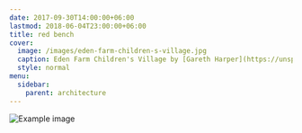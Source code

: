 ```yaml
---
date: 2017-09-30T14:00:00+06:00
lastmod: 2018-06-04T23:00:00+06:00
title: red bench
cover:
  image: /images/eden-farm-children-s-village.jpg
  caption: Eden Farm Children's Village by [Gareth Harper](https://unsplash.com/photos/yACpBcInUos?utm_source=unsplash&amp;utm_medium=referral&amp;utm_content=creditCopyText) on [Unsplash](https://unsplash.com/?utm_source=unsplash&amp;utm_medium=referral&amp;utm_content=creditCopyText)
  style: normal
menu:
  sidebar:
    parent: architecture
---
```



![Example image](/images/cover.png)
